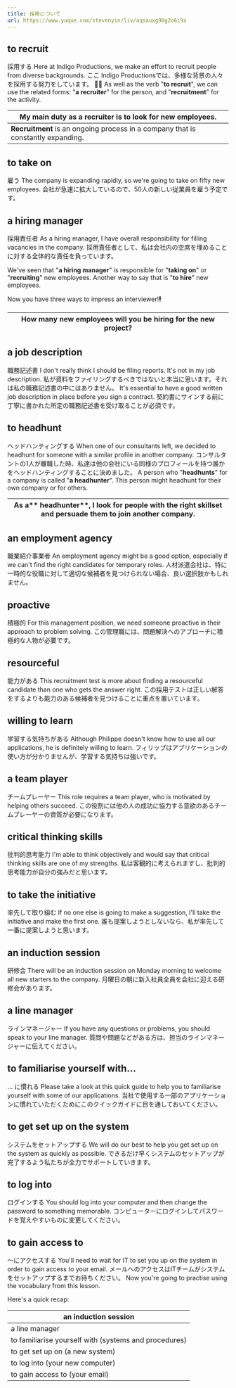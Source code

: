 ```yaml
---
title: 採用について
url: https://www.yuque.com/stevenyin/liv/aqsauxg90g2o6i9x
---
```


<a name="qdOS9"></a>

## to recruit

採用する
Here at Indigo Productions, we make an effort to recruit people from diverse backgrounds.
ここ Indigo Productionsでは、多様な背景の人々を採用する努力をしています。
🤝🏽 As well as the verb "**to recruit**", we can use the related forms: "**a recruiter**" for the person, and "**recruitment**" for the activity.

| My main duty as a **recruiter** is to look for new employees. |
| --- |
| **Recruitment** is an ongoing process in a company that is constantly expanding. |

<a name="ecS8I"></a>

## to take on

雇う
The company is expanding rapidly, so we're going to take on fifty new employees.
会社が急速に拡大しているので、50人の新しい従業員を雇う予定です。 <a name="ag9d6"></a>

## a hiring manager

採用責任者
As a hiring manager, I have overall responsibility for filling vacancies in the company.
採用責任者として、私は会社内の空席を埋めることに対する全体的な責任を負っています。

We've seen that "**a hiring manager**" is responsible for "**taking on**" or "**recruiting**" new employees. Another way to say that is "**to hire**" new employees.

Now you have three ways to impress an interviewer!🕴️

| How many new employees will you be **hiring** for the new project? |
| --- |

<a name="h69PL"></a>

## a job description

職務記述書
I don't really think I should be filing reports. It's not in my job description.
私が資料をファイリングするべきではないと本当に思います。それは私の職務記述書の中にはありません。
It's essential to have a good written job description in place before you sign a contract.
契約書にサインする前に丁寧に書かれた所定の職務記述書を受け取ることが必須です。 <a name="VYcxV"></a>

## to headhunt

ヘッドハンティングする
When one of our consultants left, we decided to headhunt for someone with a similar profile in another company.
コンサルタントの1人が離職した時、私達は他の会社にいる同様のプロフィールを持つ誰かをヘッドハンティングすることに決めました。
A person who "**headhunts**" for a company is called "**a headhunter**". This person might headhunt for their own company or for others.

| As a** headhunter**, I look for people with the right skillset and persuade them to join another company. |
| --- |

<a name="gBuUD"></a>

## an employment agency

職業紹介事業者
An employment agency might be a good option, especially if we can't find the right candidates for temporary roles.
人材派遣会社は、特に一時的な役職に対して適切な候補者を見つけられない場合、良い選択肢かもしれません。 <a name="n6f7d"></a>

## proactive

積極的
For this management position, we need someone proactive in their approach to problem solving.
この管理職には、問題解決へのアプローチに積極的な人物が必要です。

<a name="QyMbo"></a>

## resourceful

能力がある
This recruitment test is more about finding a resourceful candidate than one who gets the answer right.
この採用テストは正しい解答をするよりも能力のある候補者を見つけることに重点を置いています。 <a name="YaHp6"></a>

## willing to learn

学習する気持ちがある
Although Philippe doesn't know how to use all our applications, he is definitely willing to learn.
フィリップはアプリケーションの使い方が分かりませんが、学習する気持ちは強いです。 <a name="OoXyd"></a>

## a team player

チームプレーヤー
This role requires a team player, who is motivated by helping others succeed.
この役割には他の人の成功に協力する意欲のあるチームプレーヤーの資質が必要になります。 <a name="r4enK"></a>

## critical thinking skills

批判的思考能力
I'm able to think objectively and would say that critical thinking skills are one of my strengths.
私は客観的に考えられますし、批判的思考能力が自分の強みだと思います。 <a name="FGwGD"></a>

## to take the initiative

率先して取り組む
If no one else is going to make a suggestion, I'll take the initiative and make the first one.
誰も提案しようとしないなら、私が率先して一番に提案しようと思います。

<a name="V259L"></a>

## an induction session

研修会
There will be an induction session on Monday morning to welcome all new starters to the company.
月曜日の朝に新入社員全員を会社に迎える研修会があります。 <a name="EwqOq"></a>

## a line manager

ラインマネージャー
If you have any questions or problems, you should speak to your line manager.
質問や問題などがある方は、担当のラインマネージャーに伝えてください。 <a name="klcBs"></a>

## to familiarise yourself with...

... に慣れる
Please take a look at this quick guide to help you to familiarise yourself with some of our applications.
当社で使用する一部のアプリケーションに慣れていただくためにこのクイックガイドに目を通しておいてください。 <a name="BPmeg"></a>

## to get set up on the system

システムをセットアップする
We will do our best to help you get set up on the system as quickly as possible.
できるだけ早くシステムのセットアップが完了するよう私たちが全力でサポートしていきます。 <a name="yY5bJ"></a>

## to log into

ログインする
You should log into your computer and then change the password to something memorable.
コンピューターにログインしてパスワードを覚えやすいものに変更してください。 <a name="g83Bn"></a>

## to gain access to

～にアクセスする
You'll need to wait for IT to set you up on the system in order to gain access to your email.
メールへのアクセスはITチームがシステムをセットアップするまでお待ちください。
Now you're going to practise using the vocabulary from this lesson.

Here's a quick recap:

| an induction session |
| --- |
| a line manager |
| to familiarise yourself with (systems and procedures) |
| to get set up on (a new system) |
| to log into (your new computer) |
| to gain access to (your email) |
